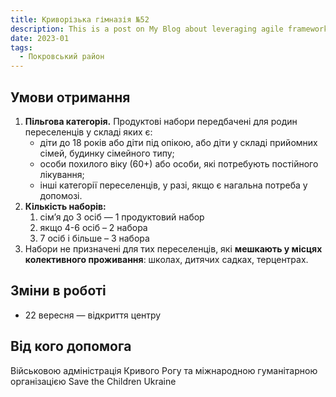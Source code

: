 ```yaml
---
title: Криворізька гімназія №52
description: This is a post on My Blog about leveraging agile frameworks.
date: 2023-01
tags:
  - Покровський район
---
```


## Умови отримання

1. **Пільгова категорія.** Продуктові набори передбачені для родин переселенців у складі яких є:
    - діти до 18 років або діти під опікою, або діти у складі прийомних сімей, будинку сімейного типу;
    - особи похилого віку (60+) або особи, які потребують постійного лікування;
    - інші категорії переселенців, у разі, якщо є нагальна потреба у допомозі.
2. **Кількість наборів:**
    1. сім’я до 3 осіб — 1 продуктовий набор  
    2. якщо 4-6 осіб – 2 набора
    3. 7 осіб і більше – 3 набора
3. Набори не призначені для тих переселенців, які **мешкають у місцях колективного проживання**: школах, дитячих садках, терцентрах.

## Зміни в роботі

- 22 вересня — відкриття центру

## Від кого допомога

Військовою адміністрація Кривого Рогу та міжнародною гуманітарною організацією Save the Children Ukraine